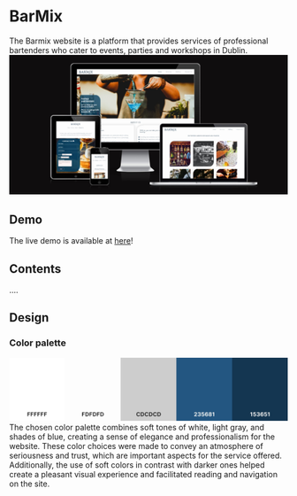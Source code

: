 # BarMix
The Barmix website is a platform that provides services of professional bartenders who cater to events, parties and workshops in Dublin.
![Barmix website shown on a range of devices](/assets/images/Responsive-screens.jpg)

## Demo
The live demo is available at [here](https://brunarihl.github.io/BarMix-Dublin/index.html)!

## Contents

....

## Design

### Color palette
![Barmix website colour palette](/assets/images/colors-palette.jpg)
The chosen color palette combines soft tones of white, light gray, and shades of blue, creating a sense of elegance and professionalism for the website. These color choices were made to convey an atmosphere of seriousness and trust, which are important aspects for the service offered. Additionally, the use of soft colors in contrast with darker ones helped create a pleasant visual experience and facilitated reading and navigation on the site.
